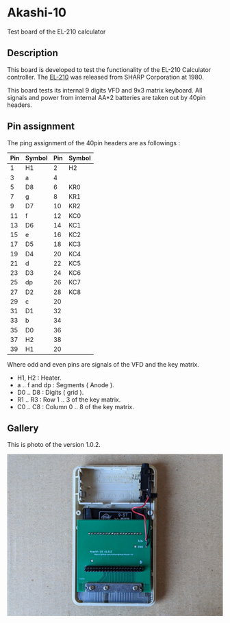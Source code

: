 # Akashi-10
Test board of the EL-210 calculator
## Description
This board is developed to test the functionality of the EL-210 Calculator controller. The [EL-210](https://vintage-technology.club/pages/calculators/sharp/sharpel210.htm) was released from SHARP Corporation at 1980. 

This board tests its internal 9 digits VFD and 9x3 matrix keyboard. All signals and power from internal AA*2 batteries are taken out by 40pin headers. 
## Pin assignment
The ping assignment of the 40pin headers are as followings : 

 Pin | Symbol | Pin | Symbol 
 ----|--------|-----|-------
 1   | H1     | 2   | H2
 3   | a      | 4   | 
 5   | D8     | 6   | KR0
 7   | g      | 8   | KR1
 9   | D7     | 10  | KR2
 11  | f      | 12  | KC0
 13  | D6     | 14  | KC1
 15  | e      | 16  | KC2
 17  | D5     | 18  | KC3
 19  | D4     | 20  | KC4
 21  | d      | 22  | KC5
 23  | D3     | 24  | KC6
 25  | dp     | 26  | KC7
 27  | D2     | 28  | KC8
 29  | c      | 20  | 
 31  | D1     | 32  | 
 33  | b      | 34  | 
 35  | D0     | 36  | 
 37  | H2     | 38  | 
 39  | H1     | 20  | 

Where odd and even pins are signals of the VFD and the key matrix. 
- H1, H2 : Heater.
- a .. f and dp : Segments ( Anode ).
- D0 .. D8 : Digits ( grid ). 
- R1 .. R3 : Row 1 .. 3 of the key matrix.
- C0 .. C8 : Column 0 .. 8 of the key matrix.

## Gallery
This is photo of the version 1.0.2.

![](image/PXL_20230109_015122767.jpg)